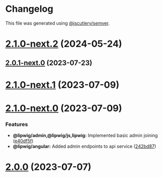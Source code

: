 # Changelog

This file was generated using [@jscutlery/semver](https://github.com/jscutlery/semver).

# [2.1.0-next.2](https://git.whc.fyi/WillowHayward/lipwig/compare/v2.0.1-next.0...v2.1.0-next.2) (2024-05-24)

## [2.0.1-next.0](https://git.whc.fyi/WillowHayward/lipwig/compare/v2.1.0-next.1...v2.0.1-next.0) (2023-07-23)

# [2.1.0-next.1](https://git.whc.fyi/WillowHayward/lipwig/compare/v2.1.0-next.0...v2.1.0-next.1) (2023-07-09)

# [2.1.0-next.0](https://git.whc.fyi/WillowHayward/lipwig/compare/v2.0.0...v2.1.0-next.0) (2023-07-09)

### Features

-   **@lipwig/admin,@lipwig/js,lipwig:** Implemented basic admin joining ([e40df5f](https://git.whc.fyi/WillowHayward/lipwig/commits/e40df5fd6cf3020c968c2f391dffae966c39c71f))
-   **@lipwig/angular:** Added admin endpoints to api service ([242bd87](https://git.whc.fyi/WillowHayward/lipwig/commits/242bd87b63123555f6ef3e3f609203d74c7459d6))

# [2.0.0](https://git.whc.fyi/WillowHayward/lipwig/compare/v1.99.1-next.3...v2.0.0) (2023-07-07)
